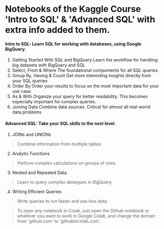 
# Notebooks of the Kaggle Course '**Intro to SQL**' & '**Advanced SQL**' with extra info added to them.

#### Intro to SQL: Learn SQL for working with databases, using Google BigQuery.
1. Getting Started With SQL and BigQuery
    Learn the workflow for handling big datasets with BigQuery and SQL
2. Select, From & Where
    The foundational compontents for all SQL queries
3. Group By, Having & Count
    Get more interesting insights directly from your SQL queries
4. Order By
    Order your results to focus on the most important data for your use case.
5. As & With
    Organize your query for better readability. This becomes especially important for complex queries.
6. Joining Data
    Combine data sources. Critical for almost all real-world data problems



#### Advanced SQL: Take your SQL skills to the next level.


1. JOINs and UNIONs
> Combine information from multiple tables.
2. Analytic Functions
> Perform complex calculations on groups of rows.
3. Nested and Repeated Data
> Learn to query complex datatypes in BigQuery.
4. Writing Efficient Queries
> Write queries to run faster and use less data.

> To open any notebook in Colab, just open the Github notebook or whatever you want to work in Google Colab, and change the domain from 'github.com' to 'githubtocolab.com'. 

